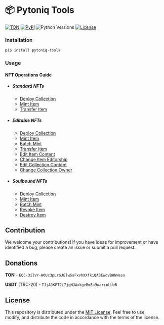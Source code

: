 # 📦 Pytoniq Tools

[![TON](https://img.shields.io/badge/TON-grey?logo=TON&logoColor=40AEF0)](https://ton.org)
[![PyPI](https://img.shields.io/pypi/v/pytoniq-tools.svg?color=FFE873&labelColor=3776AB)](https://pypi.python.org/pypi/pytoniq-tools)
![Python Versions](https://img.shields.io/badge/Python-3.10%20--%203.12-black?color=FFE873&labelColor=3776AB)
[![License](https://img.shields.io/github/license/nessshon/pytoniq-tools)](https://github.com/nessshon/pytoniq-tools/blob/main/LICENSE)

### Installation

```bash
pip install pytoniq-tools
```

### Usage

#### NFT Operations Guide

- ##### **Standard NFTs**

  - [Deploy Collection](https://github.com/nessshon/pytoniq-tools/blob/main/examples/nft/standard/deploy_collection.py)
  - [Mint Item](https://github.com/nessshon/pytoniq-tools/blob/main/examples/nft/standard/mint_item.py)
  - [Transfer Item](https://github.com/nessshon/pytoniq-tools/blob/main/examples/nft/transfer_item.py)

- ##### **Editable NFTs**

  - [Deploy Collection](https://github.com/nessshon/pytoniq-tools/blob/main/examples/nft/editbale/deploy_collection.py)
  - [Mint Item](https://github.com/nessshon/pytoniq-tools/blob/main/examples/nft/editbale/mint_item.py)
  - [Batch Mint](https://github.com/nessshon/pytoniq-tools/blob/main/examples/nft/editbale/batch_mint.py)
  - [Transfer Item](https://github.com/nessshon/pytoniq-tools/blob/main/examples/nft/transfer_item.py)
  - [Edit Item Content](https://github.com/nessshon/pytoniq-tools/blob/main/examples/nft/editbale/edit_item_content.py)
  - [Change Item Editorship](https://github.com/nessshon/pytoniq-tools/blob/main/examples/nft/editbale/change_item_editorship.py)
  - [Edit Collection Content](https://github.com/nessshon/pytoniq-tools/blob/main/examples/nft/editbale/edit_collection_content.py)
  - [Change Collection Owner](https://github.com/nessshon/pytoniq-tools/blob/main/examples/nft/editbale/change_collection_owner.py)

- ##### **Soulbound NFTs**

  - [Deploy Collection](https://github.com/nessshon/pytoniq-tools/blob/main/examples/nft/soulbound/deploy_collection.py)
  - [Mint Item](https://github.com/nessshon/pytoniq-tools/blob/main/examples/nft/soulbound/mint_item.py)
  - [Batch Mint](https://github.com/nessshon/pytoniq-tools/blob/main/examples/nft/soulbound/batch_mint.py)
  - [Revoke Item](https://github.com/nessshon/pytoniq-tools/blob/main/examples/nft/soulbound/revoke_item.py)
  - [Destroy Item](https://github.com/nessshon/pytoniq-tools/blob/main/examples/nft/soulbound/destroy_item.py)

## Contribution

We welcome your contributions! If you have ideas for improvement or have identified a bug, please create an issue or
submit a pull request.

## Donations

**TON** - `EQC-3ilVr-W0Uc3pLrGJElwSaFxvhXXfkiQA3EwdVBHNNess`

**USDT** (TRC-20) - `TJjADKFT2i7jqNJAxkgeRm5o9uarcoLUeR`

## License

This repository is distributed under the [MIT License](https://github.com/nessshon/pytoniq-tools/blob/main/LICENSE).
Feel free to use, modify, and distribute the code in accordance with the terms of the license.
